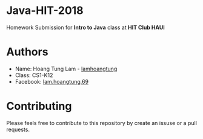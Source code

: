 # Java-HIT-2018
Homework Submission for **Intro to Java** class at **HIT Club HAUI**

# Authors
- Name: Hoang Tung Lam - [lamhoangtung](https://github.com/lamhoangtung)
- Class: CS1-K12
- Facebook: [lam.hoangtung.69](https://www.facebook.com/lam.hoangtung.69)

# Contributing
Please feels free to contribute to this repository by create an issuse or a pull requests.
